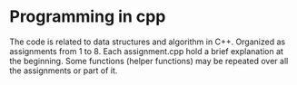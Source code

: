 # Programming in cpp
The code is related to data structures and algorithm in C++. Organized as assignments from 1 to 8.
Each assignment.cpp hold a brief explanation at the beginning.
Some functions (helper functions) may be repeated over all the  assignments or part of it.
